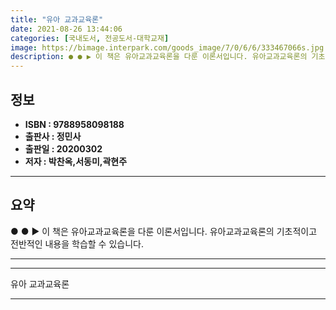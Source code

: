 ```yaml
---
title: "유아 교과교육론"
date: 2021-08-26 13:44:06
categories: [국내도서, 전공도서-대학교재]
image: https://bimage.interpark.com/goods_image/7/0/6/6/333467066s.jpg
description: ● ● ▶ 이 책은 유아교과교육론을 다룬 이론서입니다. 유아교과교육론의 기초적이고 전반적인 내용을 학습할 수 있습니다.
---
```


## **정보**

- **ISBN : 9788958098188**
- **출판사 : 정민사**
- **출판일 : 20200302**
- **저자 : 박찬옥,서동미,곽현주**

------



## **요약**

●  ●  ▶ 이 책은 유아교과교육론을 다룬 이론서입니다. 유아교과교육론의 기초적이고 전반적인 내용을 학습할 수 있습니다.

------



------


유아 교과교육론 

------


